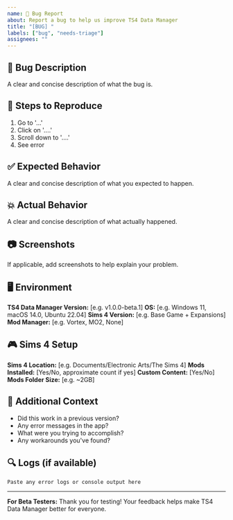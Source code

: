 ```yaml
---
name: 🐛 Bug Report
about: Report a bug to help us improve TS4 Data Manager
title: "[BUG] "
labels: ["bug", "needs-triage"]
assignees: ""
---
```


## 🐛 Bug Description

A clear and concise description of what the bug is.

## 🔄 Steps to Reproduce

1. Go to '...'
2. Click on '....'
3. Scroll down to '....'
4. See error

## ✅ Expected Behavior

A clear and concise description of what you expected to happen.

## 💥 Actual Behavior

A clear and concise description of what actually happened.

## 📷 Screenshots

If applicable, add screenshots to help explain your problem.

## 🖥️ Environment

**TS4 Data Manager Version:** [e.g. v1.0.0-beta.1]
**OS:** [e.g. Windows 11, macOS 14.0, Ubuntu 22.04]
**Sims 4 Version:** [e.g. Base Game + Expansions]
**Mod Manager:** [e.g. Vortex, MO2, None]

## 🎮 Sims 4 Setup

**Sims 4 Location:** [e.g. Documents/Electronic Arts/The Sims 4]
**Mods Installed:** [Yes/No, approximate count if yes]
**Custom Content:** [Yes/No]
**Mods Folder Size:** [e.g. ~2GB]

## 📝 Additional Context

- Did this work in a previous version?
- Any error messages in the app?
- What were you trying to accomplish?
- Any workarounds you've found?

## 🔍 Logs (if available)

```
Paste any error logs or console output here
```

---

**For Beta Testers:** Thank you for testing! Your feedback helps make TS4 Data Manager better for everyone.
